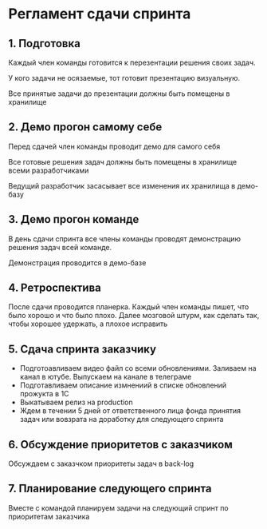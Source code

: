 # Регламент сдачи спринта


## 1. Подготовка

Каждый член команды готовится к перезентации решения своих задач.

У кого задачи не осязаемые, тот готовит презентацию визуальную.

Все принятые задачи до презентации должны быть помещены в хранилище

## 2. Демо прогон самому себе

Перед сдачей член команды проводит демо для самого себя

Все готовые решения задач должны быть помещены в хранилище всеми разработчиками

Ведущий разработчик засасывает все изменения их хранилища в демо-базу

## 3. Демо прогон команде

В день сдачи спринта все члены команды проводят демонстрацию решения задач всей команде.

Демонстрация проводится в демо-базе

## 4. Ретроспектива

После сдачи проводится планерка. Каждый член команды пишет, что было хорошо и что было плохо. Далее мозговой штурм, как сделать так, чтобы хорошее удержать, а плохое исправить

## 5. Сдача спринта заказчику

* Подготоавливаем видео файл со всеми обновлениями. Заливаем на канал в ютубе. Выпускаем на канале в телеграме 
* Подготавливаем описание измнениий в списке обновлений прожукта в 1С
* Выкатываем релиз на production
* Ждем в течении 5 дней от ответственного лица фонда принятия задач или вовзрата на доработку для следующего спринта

## 6. Обсуждение приоритетов с заказчиком

Обсуждаем с заказчком приоритеты задач в back-log

## 7. Планирование следующего спринта

Вместе с командой планируем задачи на следующий спринт по приоритетам заказчика

